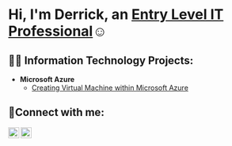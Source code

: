 
<h1>Hi, I'm Derrick, an <a href=https://www.linkedin.com/in/derrick-mccrimmon-737513134/"">Entry Level IT Professional</a>☺</>

<h2>👨‍💻 Information Technology Projects:</h2>


- <b>Microsoft Azure</b>
  - [Creating Virtual Machine within Microsoft Azure](https://github.com/joshmadakorcc/configure-ad)


<h2>🤳Connect with me:</h2>


[<img align="left" alt="Josh | LinkedIn" width="22px" src="https://cdn.jsdelivr.net/npm/simple-icons@v3/icons/linkedin.svg" />][linkedin]
[<img align="left" alt="Josh | Instagram" width="22px" src="https://cdn.jsdelivr.net/npm/simple-icons@v3/icons/instagram.svg" />][instagram]


[instagram]: https://www.instagram.com/dnice1224
[linkedin]: https://linkedin.com/in/Derrick-McCrimmon
<!--
**MrNCITTech/MrNCITTech** is a ✨ _special_ ✨ repository because its `README.md` (this file) appears on your GitHub profile.

Here are some ideas to get you started:

- 🔭 I’m currently working on ...
- 🌱 I’m currently learning ...
- 👯 I’m looking to collaborate on ...
- 🤔 I’m looking for help with ...
- 💬 Ask me about ...
- 📫 How to reach me: ...
- 😄 Pronouns: ...
- ⚡ Fun fact: ... I'm a avid fan of aviation. 
-->
